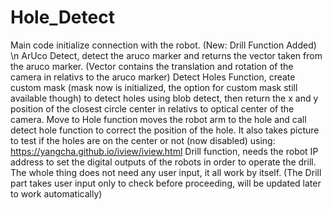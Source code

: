 # Hole_Detect

Main code initialize connection with the robot. (New: Drill Function Added) \n
ArUco Detect, detect the aruco marker and returns the vector taken from the aruco marker. (Vector contains the translation and rotation of the camera in relativs to the aruco marker)
Detect Holes Function, create custom mask (mask now is initialized, the option for custom mask still available though) to detect holes using blob detect, then return the x and y position of the closest circle center in relativs to optical center of the camera.
Move to Hole function moves the robot arm to the hole and call detect hole function to correct the position of the hole. It also takes picture to test if the holes are on the center or not (now disabled) using: https://yangcha.github.io/iview/iview.html
Drill function, needs the robot IP address to set the digital outputs of the robots in order to operate the drill.
The whole thing does not need any user input, it all work by itself. (The Drill part takes user input only to check before proceeding, will be updated later to work automatically)
